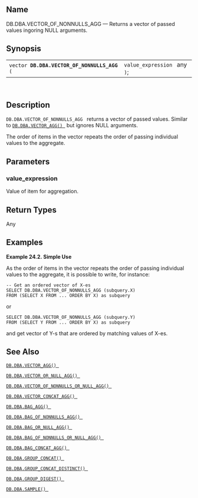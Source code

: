 <div>

<div>

</div>

<div>

## Name

DB.DBA.VECTOR_OF_NONNULLS_AGG — Returns a vector of passed values
ingoring NULL arguments.

</div>

<div>

## Synopsis

<div>

|                                                  |                              |
|--------------------------------------------------|------------------------------|
| `vector `**`DB.DBA.VECTOR_OF_NONNULLS_AGG`**` (` | `value_expression ` any `)`; |

<div>

 

</div>

</div>

</div>

<div>

## Description

`DB.DBA.VECTOR_OF_NONNULLS_AGG ` returns a vector of passed values.
Similar to <a href="fn_vector_agg.html" class="link"
title="DB.DBA.VECTOR_AGG"><code
class="function">DB.DBA.VECTOR_AGG() </code></a> but ignores NULL
arguments.

The order of items in the vector repeats the order of passing individual
values to the aggregate.

</div>

<div>

## Parameters

<div>

### value_expression

Value of item for aggregation.

</div>

</div>

<div>

## Return Types

Any

</div>

<div>

## Examples

<div>

**Example 24.2. Simple Use**

<div>

As the order of items in the vector repeats the order of passing
individual values to the aggregate, it is possible to write, for
instance:

``` programlisting
-- Get an ordered vector of X-es
SELECT DB.DBA.VECTOR_OF_NONNULLS_AGG (subquery.X)
FROM (SELECT X FROM ... ORDER BY X) as subquery
```

or

``` programlisting
SELECT DB.DBA.VECTOR_OF_NONNULLS_AGG (subquery.Y)
FROM (SELECT Y FROM ... ORDER BY X) as subquery
```

and get vector of Y-s that are ordered by matching values of X-es.

</div>

</div>

  

</div>

<div>

## See Also

<a href="fn_vector_agg.html" class="link"
title="DB.DBA.VECTOR_AGG"><code
class="function">DB.DBA.VECTOR_AGG() </code></a>

<a href="fn_vector_or_null_agg.html" class="link"
title="DB.DBA.VECTOR_OR_NULL_AGG"><code
class="function">DB.DBA.VECTOR_OR_NULL_AGG() </code></a>

<a href="fn_vector_of_nonnulls_or_null_agg.html" class="link"
title="DB.DBA.VECTOR_OF_NONNULLS_OR_NULL_AGG"><code
class="function">DB.DBA.VECTOR_OF_NONNULLS_OR_NULL_AGG() </code></a>

<a href="fn_vector_concat_agg.html" class="link"
title="DB.DBA.VECTOR_CONCAT_AGG"><code
class="function">DB.DBA.VECTOR_CONCAT_AGG() </code></a>

<a href="fn_bag_agg.html" class="link" title="DB.DBA.BAG_AGG"><code
class="function">DB.DBA.BAG_AGG() </code></a>

<a href="fn_bag_of_nonnulls_agg.html" class="link"
title="DB.DBA.BAG_OF_NONNULLS_AGG"><code
class="function">DB.DBA.BAG_OF_NONNULLS_AGG() </code></a>

<a href="fn_bag_or_null_agg.html" class="link"
title="DB.DBA.BAG_OR_NULL_AGG"><code
class="function">DB.DBA.BAG_OR_NULL_AGG() </code></a>

<a href="fn_bag_of_nonnulls_or_null_agg.html" class="link"
title="DB.DBA.BAG_OF_NONNULLS_OR_NULL_AGG"><code
class="function">DB.DBA.BAG_OF_NONNULLS_OR_NULL_AGG() </code></a>

<a href="fn_bag_concat_agg.html" class="link"
title="DB.DBA.BAG_CONCAT_AGG"><code
class="function">DB.DBA.BAG_CONCAT_AGG() </code></a>

<a href="fn_group_concat.html" class="link"
title="DB.DBA.GROUP_CONCAT"><code
class="function">DB.DBA.GROUP_CONCAT() </code></a>

<a href="fn_group_concat_distinct.html" class="link"
title="DB.DBA.GROUP_CONCAT_DISTINCT"><code
class="function">DB.DBA.GROUP_CONCAT_DISTINCT() </code></a>

<a href="fn_group_digest.html" class="link"
title="DB.DBA.GROUP_DIGEST"><code
class="function">DB.DBA.GROUP_DIGEST() </code></a>

<a href="fn_sample.html" class="link" title="DB.DBA.SAMPLE"><code
class="function">DB.DBA.SAMPLE() </code></a>

</div>

</div>
